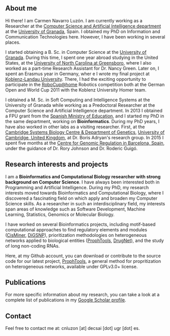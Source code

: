 ## About me

Hi there! I am Carmen Navarro Luzón. I am currently working as a Researcher at the [Computer Science and Artificial Intelligence department](http://decsai.ugr.es) at the [University of Granada](http://www.ugr.es), Spain. I obtained my PhD on Information and Communication Technologies here. However, I have been working in several places. 

I started obtaining a B. Sc. in Computer Science at the [University of Granada](http://www.ugr.es). During this time, I spent one year abroad studying in the United States, at the [University of North Carolina at Greensboro](http://www.uncg.edu), where I also worked as a part-time Research Assistant for Dr. Nancy Green. Later on, I spent an Erasmus year in Germany, wher e I wrote my final project at [Koblenz-Landau University](https://www.uni-koblenz-landau.de/de). There, I had the exciting opportunity to participate in the [RoboCup@home](http://www.robocup.org/domains/3) Robotics competition both at the German Open and World Cup 2011 with the Koblenz University Homer team. 

I obtained a M. Sc. in Soft Computing and Intelligence Systems at the University of Granada while working as a Predoctoral Researcher at the Computer Science and Artificial Intelligence department. In 2013 I obtained a FPU grant from the [Spanish Ministry of Education](https://www.mecd.gob.es), and I started my PhD in the same department, working on **Bioinformatics**. During my PhD years, I have also worked in other labs as a visiting researcher. First, at the [Cambridge Systems Biology Centre & Department of Genetics](https://www.sysbiol.cam.ac.uk/), [University of Cambridge, United Kingdom](http://www.cam.ac.uk/), at Dr. Boris Adryan's research group. In 2015 I spent five months at the [Centre for Genomic Regulation in Barcelona, Spain](http://www.crg.eu), under the guidance of Dr. Rory Johnson and Dr. Roderic Guigó. 

## Research interests and projects

I am a **Bioinformatics and Computational Biology researcher with strong background on Computer Science**. I have always been interested both in Programming and Artificial Intelligence. During my PhD, my research interests moved towards Bioinformatics and Computational Biology, where I discovered a fascinating field on which apply and broaden my Computer Science skills. As a researcher in such an interdisciplinary field, my interests span areas of knowledge such as Software Development, Machine Learning, Statistics, Genomics or Molecular Biology. 

I have worked on several Bioinformatics projects, including motif-based computational approaches to find regulatory elements and modules ([CisMiner](https://www.ncbi.nlm.nih.gov/pubmed/25268582), [DiGSNP](http://journal.embnet.org/index.php/embnetjournal/article/view/556)), prioritization methodologies on heterogeneous networks applied to biological entities ([ProphTools](http://github.com/cnluzon/prophtools), [DrugNet](http://www.sciencedirect.com/science/article/pii/S0933365714001444)), and the study of long non-coding RNAs. 

Here, at my Github account, you can download or contribute to the source code for our latest project, [ProphTools](http://github.com/cnluzon/prophtools), a general method for propritization on heterogeneous networks, available under GPLv3.0+ license. 


## Publications

For more specific information about my research, you can take a look at a complete list of publications in my [Google Scholar profile](https://scholar.google.es/citations?user=7RG9y6sAAAAJ&hl=es).

## Contact

Feel free to contact me at: cnluzon [at] decsai [dot] ugr [dot] es. 




